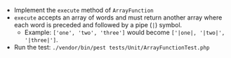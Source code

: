
- Implement the `execute` method of `ArrayFunction`
- `execute` accepts an array of words and must return another array where each word is preceded and followed by a pipe (`|`) symbol.
  - Example: `['one', 'two', 'three']` would become `['|one|, '|two|', '|three|']`.
- Run the test:  `./vendor/bin/pest tests/Unit/ArrayFunctionTest.php`